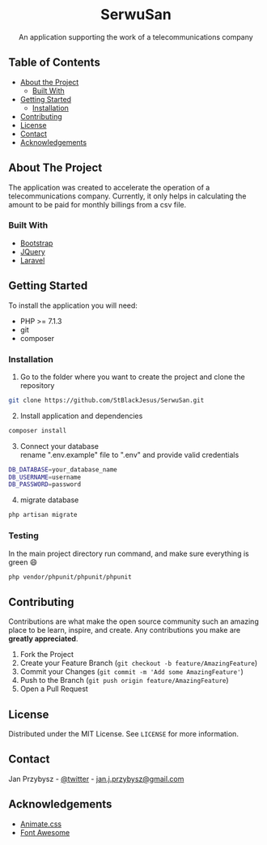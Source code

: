 <!-- PROJECT LOGO -->
<br />
<div align="center">

  <h1 align="center">SerwuSan</h1>

  <p align="center">
    An application supporting the work of a telecommunications company
  </p>
</div>



<!-- TABLE OF CONTENTS -->
## Table of Contents

* [About the Project](#about-the-project)
  * [Built With](#built-with)
* [Getting Started](#getting-started)
  * [Installation](#installation)
* [Contributing](#contributing)
* [License](#license)
* [Contact](#contact)
* [Acknowledgements](#acknowledgements)



<!-- ABOUT THE PROJECT -->
## About The Project

The application was created to accelerate the operation of a telecommunications company. Currently, it only helps in calculating the amount to be paid for monthly billings from a csv file.

### Built With
* [Bootstrap](https://getbootstrap.com)
* [JQuery](https://jquery.com)
* [Laravel](https://laravel.com)



<!-- GETTING STARTED -->
## Getting Started

To install the application you will need:

* PHP >= 7.1.3
* git
* composer

### Installation

1. Go to the folder where you want to create the project and clone the repository
```sh
git clone https://github.com/StBlackJesus/SerwuSan.git
```
2. Install application and dependencies
```sh
composer install
```
3. Connect your database  
rename ".env.example" file to ".env" and provide valid credentials
```sh
DB_DATABASE=your_database_name
DB_USERNAME=username
DB_PASSWORD=password
```
4. migrate database
```sh
php artisan migrate
```

### Testing

In the main project directory run command, and make sure everything is green :smile:
```sh
php vendor/phpunit/phpunit/phpunit
```

<!-- CONTRIBUTING -->
## Contributing

Contributions are what make the open source community such an amazing place to be learn, inspire, and create. Any contributions you make are **greatly appreciated**.

1. Fork the Project
2. Create your Feature Branch (`git checkout -b feature/AmazingFeature`)
3. Commit your Changes (`git commit -m 'Add some AmazingFeature'`)
4. Push to the Branch (`git push origin feature/AmazingFeature`)
5. Open a Pull Request



<!-- LICENSE -->
## License

Distributed under the MIT License. See `LICENSE` for more information.



<!-- CONTACT -->
## Contact

Jan Przybysz - [@twitter](https://twitter.com/St_BlackJesus) - jan.j.przybysz@gmail.com


<!-- ACKNOWLEDGEMENTS -->
## Acknowledgements
* [Animate.css](https://daneden.github.io/animate.css)
* [Font Awesome](https://fontawesome.com)
